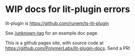 # WIP docs for lit-plugin errors

lit-plugin is https://github.com/runem/ts-lit-plugin

See [/unknown-tag](./unknown-tag) for an example doc page.

This is a github pages site, with source code at https://github.com/PolymerLabs/lit-plugin-docs. Send a PR!
